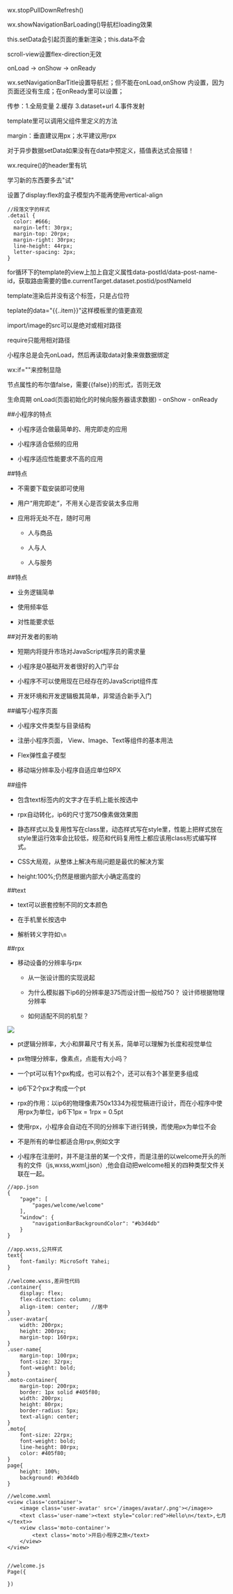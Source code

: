 wx.stopPullDownRefresh()



wx.showNavigationBarLoading()导航栏loading效果



this.setData会引起页面的重新渲染；this.data不会



scroll-view设置flex-direction无效



onLoad -> onShow -> onReady



wx.setNavigationBarTitle设置导航栏；但不能在onLoad,onShow
内设置，因为页面还没有生成；在onReady里可以设置；



传参：1.全局变量    2.缓存    3.dataset+url    4.事件发射



template里可以调用父组件里定义的方法



margin：垂直建议用px；水平建议用rpx



对于异步数据setData如果没有在data中预定义，插值表达式会报错！



wx.require()的header里有坑


学习新的东西要多去"试"



设置了display:flex的盒子模型内不能再使用vertical-align


```
//段落文字的样式
.detail {
  color: #666;
  margin-left: 30rpx;
  margin-top: 20rpx;
  margin-right: 30rpx;
  line-height: 44rpx;
  letter-spacing: 2px;
}
```



for循环下的template的view上加上自定义属性data-postId/data-post-name-id，获取路由需要的值e.currentTarget.dataset.postid/postNameId


template渲染后并没有这个标签，只是占位符


teplate的data="{{..item}}"这样模板里的值更直观


import/image的src可以是绝对或相对路径


require只能用相对路径


小程序总是会先onLoad，然后再读取data对象来做数据绑定


wx:if=""来控制显隐


节点属性的布尔值false，需要{{false}}的形式，否则无效



生命周期 onLoad(页面初始化的时候向服务器请求数据) - onShow - onReady



##小程序的特点

- 小程序适合做最简单的、用完即走的应用

- 小程序适合低频的应用

- 小程序适应性能要求不高的应用



##特点

- 不需要下载安装即可使用

- 用户“用完即走”，不用关心是否安装太多应用

- 应用将无处不在，随时可用

    - 人与商品
    
    - 人与人
    
    - 人与服务
    
    

##特点

- 业务逻辑简单

- 使用频率低

- 对性能要求低



##对开发者的影响

- 短期内将提升市场对JavaScript程序员的需求量

- 小程序是0基础开发者很好的入门平台

- 小程序不可以使用现在已经存在的JavaScript组件库

- 开发环境和开发逻辑极其简单，非常适合新手入门




##编写小程序页面

- 小程序文件类型与目录结构

- 注册小程序页面， View、Image、Text等组件的基本用法

- Flex弹性盒子模型

- 移动端分辨率及小程序自适应单位RPX




##组件

- 包含text标签内的文字才在手机上能长按选中

- rpx自动转化，ip6的尺寸宽750像素做效果图

- 静态样式以及复用性写在class里，动态样式写在style里，性能上把样式放在style里运行效率会比较低，规范和代码复用性上都应该用class形式编写样式。

- CSS大局观，从整体上解决布局问题是最优的解决方案

- height:100%;仍然是根据内部大小确定高度的






##text

- text可以嵌套控制不同的文本颜色

- 在手机里长按选中

- 解析转义字符如`\n`





##rpx

- 移动设备的分辨率与rpx

    - 从一张设计图的实现说起
    
    - 为什么模拟器下ip6的分辨率是375而设计图一般给750？    设计师根据物理分辨率
    
    - 如何适配不同的机型？
    
![](/assets/360截图20180302234642798.jpg)

- pt逻辑分辨率，大小和屏幕尺寸有关系，简单可以理解为长度和视觉单位

- px物理分辨率，像素点，点能有大小吗？

- 一个pt可以有1个px构成，也可以有2个，还可以有3个甚至更多组成

- ip6下2个px才构成一个pt

- rpx的作用：以ip6的物理像素750x1334为视觉稿进行设计，而在小程序中使用rpx为单位，ip6下1px = 1rpx = 0.5pt

- 使用rpx，小程序会自动在不同的分辨率下进行转换，而使用px为单位不会

- 不是所有的单位都适合用rpx,例如文字

- 小程序在注册时，并不是注册的某一个文件，而是注册的以welcome开头的所有的文件（js,wxss,wxml,json）,他会自动把welcome相关的四种类型文件关联在一起。

```
//app.json
{
    "page": [
        "pages/welcome/welcome"
    ],
    "window": {
        "navigationBarBackgroundColor": "#b3d4db"
    }
}

//app.wxss,公共样式
text{
    font-family: MicroSoft Yahei;
}

//welcome.wxss,差异性代码
.container{
    display: flex;
    flex-direction: column;
    align-item: center;    //居中
}
.user-avatar{
    width: 200rpx;
    height: 200rpx;
    margin-top: 160rpx;
}
.user-name{
    margin-top: 100rpx;
    font-size: 32rpx;
    font-weight: bold;
}
.moto-container{
    margin-top: 200rpx;
    border: 1px solid #405f80;
    width: 200rpx;
    height: 80rpx;
    border-radius: 5px;
    text-align: center;
}
.moto{
    font-size: 22rpx;
    font-weight: bold;
    line-height: 80rpx;
    color: #405f80;
}
page{
    height: 100%;
    background: #b3d4db
}

//welcome.wxml
<view class='container'>
    <image class='user-avatar' src='/images/avatar/.png'></image>>
    <text class='user-name'><text style="color:red">Hello\n</text>,七月</text>>
    <view class='moto-container'>
        <text class='moto'>开启小程序之旅</text>
    </view>
</view>


//welcome.js
Page({

})
```





